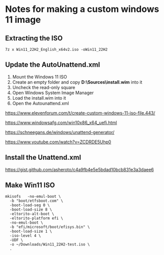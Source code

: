 # Notes for making a custom windows 11 image
## Extracting the ISO
```
7z x Win11_22H2_English_x64v2.iso -oWin11_22H2

```
## Update the AutoUnattend.xml

1. Mount the Windows 11 ISO
1. Create an empty folder and copy **D:\Sources\install.wim** into it
1. Uncheck the read-only square
1. Open Windows System Image Manager
1. Load the install.wim into it
1. Open the Autounattend.xml

https://www.elevenforum.com/t/create-custom-windows-11-iso-file.443/

https://www.windowsafg.com/win10x86_x64_uefi.html

https://schneegans.de/windows/unattend-generator/

https://www.youtube.com/watch?v=ZCDRDE5Uhp0

## Install the Unattend.xml
https://gist.github.com/asheroto/c4a9fb4e5e5bdad10bcb831e3a3daee6

## Make Win11 ISO
```
mkisofs   -no-emul-boot \
  -b "boot/etfsboot.com" \
  -boot-load-seg 0 \
  -boot-load-size 8 \
  -eltorito-alt-boot \
  -eltorito-platform efi \
  -no-emul-boot \
  -b "efi/microsoft/boot/efisys.bin" \
  -boot-load-size 1 \
  -iso-level 4 \
  -UDF \
  -o ~/Downloads/Win11_22H2-test.iso \
  .

```
